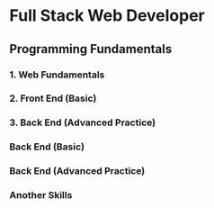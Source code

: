 # Full Stack Web Developer

## Programming Fundamentals


### 1. Web Fundamentals 

### 2. Front End (Basic)


### 3. Back End (Advanced Practice)


### Back End (Basic)


### Back End (Advanced Practice)


### Another Skills

